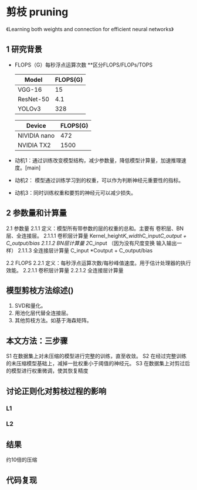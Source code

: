 # 剪枝 pruning
《Learning both weights and connection for efficient neural networks》

## 1 研究背景
- FLOPS（G）每秒浮点运算次数  **区分FLOPS/FLOPs/TOPS

  | Model     | FLOPS(G) |
  | --------- | -------- |
  | VGG-16    | 15       |
  | ResNet-50 | 4.1      |
  | YOLOv3    | 328      |

  | Device       | FLOPS(G) |
  | ------------ | -------- |
  | NIVIDIA nano | 472      |
  | NVIDIA TX2   | 1500     |
  
- 动机1：通过训练改变模型结构，减少参数量，降低模型计算量，加速推理速度。[main]

- 动机2： 模型通过训练学习到的权重，可以作为判断神经元重要性的指标。

- 动机3：同时训练权重和要剪的神经元可以减少损失。

## 2 参数量和计算量

2.1 参数量
2.1.1 定义：模型所有带参数的层的权重的总和。主要有 卷积层、BN层、全连接层。
2.1.1.1 卷积层计算量 Kernel_height*K_width*C_input*C_output + C_output/bias
2.1.1.2 BN层计算量  2*C_input （因为没有尺度变换 输入输出一样）
2.1.1.3 全连接层计算量 C_input *Coutput + C_output/bias

2.2 FLOPS 
2.2.1 定义：每秒浮点运算次数/每秒峰值速度。用于估计处理器的执行效能。
2.2.1.1 卷积层计算量 
2.2.1.2 全连接层计算量 

## 模型剪枝方法综述()
1. SVD和量化。
2. 用池化层代替全连接层。
3. 其他剪枝方法。如基于海森矩阵。
## 本文方法：三步骤
S1 在数据集上对未压缩的模型进行完整的训练，直至收敛。
S2 在经过完整训练的未压缩模型基础上，减掉一批权重小于阈值的神经元。
S3 在数据集上对剪过后的模型进行权重微调，使其恢复精度

## 讨论正则化对剪枝过程的影响
### L1
### L2 
## 结果
约10倍的压缩

## 代码复现
